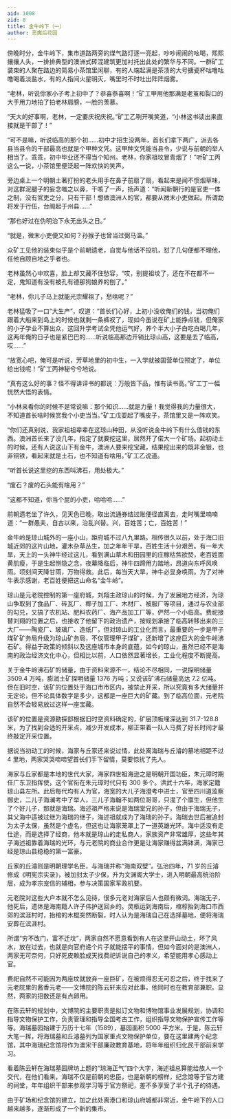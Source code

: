 ```yaml
---
aid: 1008
zid: 8
title: 金牛岭下（一）
author: 恶魔后花园
---
```


傍晚时分，金牛岭下，集市道路两旁的煤气路灯逐一亮起，吵吵闹闹的吆喝，熙熙攘攘人头，一排排典型的澳洲式砖混建筑更加衬托出此处的繁华与不同。一群矿工装束的人聚在路边的简易小茶馆里闲聊，有的人端起满是茶渍的大号搪瓷杯咕噜咕噜喝着淡盐水，有的人指间火星明灭，嘴里时不时吐出阵阵烟雾。

“老林，听说你家小子考上初中了？恭喜恭喜啊！”矿工甲用他那满是老茧和裂口的大手用力地拍了拍老林肩膀，一脸的羡慕。

“天大的好事啊，老林，一定要庆祝庆祝。”矿工乙咧开嘴笑道，“小林这书读出来直接就是干部了！”

“可不是嘛，听说临高的那个初……初中才招生没两年，首长们拿下两广，派去各县当县令的干部最高也就是个甲种文凭。这甲种文凭能当县令，少说与前朝的举人相当了。乖乖，初中毕业还不得当个知州。老林，你家祖坟冒青烟了！”听矿工丙这么一说，小茶馆里便泛起一阵欢快的笑声。

旁边桌上一个明朝土著打扮的老头用手在鼻子前扇了扇，看起来是闻不惯烟草味，对这群泥腿子的妄念嗤之以鼻，干咳了一声，扬声道：“听闻新朝行的是官吏一体之制，没有官吏之分，只有干部！想做澳洲人的官，都要从微末小吏做起。所谓勐将发于行伍，台阁起于州县……”

“那也好过在伪明治下永无出头之日。”

“就是，微末小吏便又如何？孙猴子也曾当过弼马温。”

众矿工见他的装束似乎是个前朝遗老，自觉与他话不投机，怼了几句便都不理他，任他自顾自地之乎者也。

老林虽然心中欢喜，脸上却又藏不住愁容，“哎，别提祖坟了，还在不在都不一定，鬼知道有没有被孔有德那狗娘养的刨了。”

“老林，你儿子马上就能光宗耀祖了，愁啥呢？”

老林猛吸了一口“大生产”，叹道：“首长们心好，上初小没收俺们的钱，当初俺们跟着大船来到岛上的时候也就剩一条裤衩了，现如今虽说在矿上能挣点钱，但俺家的小子学业不算出众，这回升学考试全凭他运气好，养个半大小子白吃白喝几年，这两年俺的日子也是紧巴巴的……听说临高那边开销比琼山高，这要是去了临高，哎……”

“放宽心吧，俺可是听说，芳草地里的初中生，一入学就被国营单位预定了，单位给出钱呢！”矿工丙神秘兮兮地说。

“真有这么好的事？怪不得讲评书的都说：万般皆下品，惟有读书高。”矿工丁一幅恍然大悟的表情。

“小林来看你的时候不是常说嘛：那个知识……就是力量！我觉得我的力量很大，不知道首长啥时候赏我个小吏当当。”矿工戊耍起了嘴皮子，茶馆里又是一阵欢笑。

“你们还真别说，我家祖祖辈辈在这琼山种田，从没听说金牛岭下有什么值钱的东西。澳洲首长来了没几年，指定了就要挖这里，居然开了偌大一个矿场。起初动土的时候，还有人说这山下有金牛，澳洲人要来挖宝藏，结果挖出来的既非金银，也非铜铁，看起来就是土石，也不知道有啥用。”矿工乙说道。

“听首长说这里挖的东西叫沸石，用处极大。”

“废石？废的石头能有啥用？”

“这都不知道，你当个屁的小吏，哈哈哈……”

前朝遗老坐了许久，见天色已晚，取出流通券结过账便径直离去，走时嘴里喃喃道：“一群愚夫，自古以来，治乱兴替。兴，百姓苦；亡，百姓苦！”

金牛岭是琼山城外的一座小山，距府城不过八九里路。相传很久以前，处于海口旧城近郊的这片山地，灌木杂草丛生，加之年年干旱，百姓生活十分艰苦。有一年大旱，天上的一头神牛经过这儿，看到满山草木和田园里的庄稼枯焦欲焚，老百姓面黄肌瘦，于是生起恻隐之念，夜幕降临后，神牛四蹄用力踏地，昂道向东呼风唤雨。顷刻间天降甘雨，万物得救。此后，每当天大旱，神牛必显身唤雨。为了对神牛表示感谢，老百姓便把这山命名“金牛岭”。

琼山是元老院控制的第一座府城，刘翔主政琼山的时候，为了发展地方经济，为琼山争取到了食品厂、砖瓦厂、椰子加工厂、木材厂、被服厂等项目，通过与农业部的勾兑，又搞了农机站、肥料农药厂、海产品加工厂等，俨然一个小临高。费祀接替刘翔的位置之后，也接收了他留下的政治遗产，按规划承接了临高转移出来的三大厂——陶瓷厂、玻璃厂、造纸厂，但对琼山的工业化而言，最重要的一步是甲子煤矿矿务局升级为琼山矿务局，不仅管理甲子煤矿，还新增了这座巨大的金牛岭沸石矿。得益于政策的倾斜以及这座城市本身的底蕴，如今的琼山，虽然已经不是海南的政治经济文化中心，但相比以前，人口依然显著增长，工业化程度不断提高。

关于金牛岭沸石矿的储量，由于资料来源不一，结论不尽相同，一说探明储量 3509.4 万吨，膨润土矿探明储量 1376 万吨；又说该矿沸石储量高达 7.2 亿吨。但在旧时空，该矿的位置处于海口市市区内，被禁止开采，所以究竟有多大储量并无定论，但不论具体数字是多少，这都是一座巨大的矿藏。到了临高位面，元老院自然不会轻易放过这样一座宝藏。

该矿的位置是资源勘探部根据旧时空资料确定的，矿层顶板埋深达到 31.7-128.8 米，为了找到合适的开采点，减少开发成本，柳正带着一队人马费了好长时间才最终敲定开采位置。

据说当初动工的时候，海家与丘家还来说过情，此处离海瑞与丘濬的墓地相距不过 4 里地，两家哭哭啼啼望首长们手下留情，莫要惊扰了先人。

海家与丘家都是本地的世代大家，海家四世祖海逊之是明朝开国功臣，朱元璋时期任广东卫指挥使，这个官衔在朱元璋时代只有 300 多个。洪武十六年，海家定籍琼山县左所。此后每代均有人为官，海宽的大儿子海澄考中进士，官至四川道监察御史，二儿子海澜考中了举人，三儿子海翰不如两位哥哥，只混了个廪生，但他生了个好儿子，那就是海瑞。海述祖严格来说是海瑞堂兄的孙子，但由于海瑞无子，其父海中适被过继为海瑞的继子，海述祖就成为了海瑞的孙子。海瑞去世后被追封为太子太保，虽然是个虚名，但这也让海家笼罩上了一道英雄光环。海中适没有走仕途，而是选择了经商，他本就是琼山的走私商人，家族资产非常雄厚，这些年其子海述祖靠着海瑞的光环，与元老院的商业合作更是让海家赚得盆满钵满，海家已经是琼山县稳稳的第一富豪。

丘家的丘濬则是明朝理学名臣，与海瑞并称“海南双壁”。弘治四年，71 岁的丘濬修成《明宪宗实录》，被加封太子少保，升为文渊阁大学士，进入明朝最高统治阶层，成为孝宗宠信的辅相，参与决策国家军政机要。

元老院对这些大户本就不怎么见待，很多元老对海家后人也颇有微词。海瑞无子，他死后，遗体是海南籍人许子伟护送回乡的。灵柩运到海南后，棺椁抬到海口市西郊的滨涯村时，抬棺的木棍突然断裂，时人认为是海瑞自己在选择墓地，便将海瑞安葬在滨涯村。

所谓“穷不改门，富不迁坟”，两家自然不愿意看到有人在这里开山动土，坏了风水，放在过去，也就是向官府递个片子就能摆平的事情，但如今面对的是澳洲人，两家无可奈何，只好死皮赖脸成天找费祀诉说自己的孝义，希望能用孝心感动上官。

费祀自然不可能因为两座坟就放弃一座巨矿，在被烦得忍无可忍之后，终于找来了元老院里的酱香元老——文博院的陈云轩来应对此事，他同时也在教育部兼职。显然，两家的招数还是有点卵用。

在陈云轩的规划中，文博院的主要职责是拟订文物和博物馆事业发展规划，协调和指导文物保护工作，负责管理和指导全国考古工作，组织指导文物保护宣传工作等等。海瑞墓园始建于万历十七年（1589），墓园面积 5000 平方米。于是，陈云轩大笔一挥，将海瑞墓和丘濬墓列为国家重点文物保护单位，要在这里建两个纪念馆，其中海瑞纪念馆将作为澳宋干部廉政教育基地，将年年组织归化民干部前来学习。

看着陈云轩在海瑞墓园牌坊上题的“琼海正气”四个大字，海述祖总算能给族人一个交代，在他们看来，海瑞不仅是前朝的忠臣，也是新朝的榜样，纪念馆等于官方建的祠堂，年年组织干部来参观学习等于官方祭祀，差不多享受了半个孔子的待遇。

由于矿场和纪念馆的建立，加之此处离港口和琼山府城都非常近，金牛岭下的人口越来越多，逐渐形成了一个新的集市。
